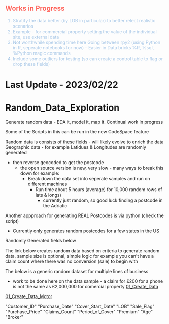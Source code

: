 <h2 style="color:#ff6961"> Works in Progress </h2> <ol  style="color:#A7C7E7">
   
  <li>Stratify the data better (by LOB in particular) to better relect realistic scenarios</li>
  <li>Example - for commercial property setting the value of the individual site, use external data</li>

  <li>Not worthwhile spending time here Going between rpy2 (using Python in R, seperate notebooks for now) - Easier in Data bricks %R, %sql, %Python magic commands</li>
  <li>Include some outliers for testing (so can create a control table to flag or drop these fields)</li>


</ol> 

# Last Update - 2023/02/22

# Random_Data_Exploration
Generate random data - EDA it, model it, map it. Continual work in progress

Some of the Scripts in this can be run in the new CodeSpace feature

Random data is consists of these fields - will likely evolve to enrich the data
Geographic data - for example Latidues & Longitudes are randomly generated
  - then reverse geocoded to get the postcode
    - the open source version is new, very slow - many ways to break this down for example:
        - Break down the data set into seperate samples and run on different machines
          - Run time about 5 hours (average) for 10,000 random rows of lats & longs)
            - currently just random, so good luck finding a postcode in the Adriatic
            
Another appproach for generating REAL Postcodes is via python (check the script)
  - Currently only generates random postcodes for a few states in the US

Randomly Generated fields below

The link below creates random data based on criteria to generate random data, sample size is optional, simple logic for example you can't have a claim count where there was no conversion (sale) to begin with

The below is a generic random dataset for multiple lines of business 
  - work to be done here on the data sample - a claim for £200 for a phone is not the same as £2,000,000 for comercial property
[01_Create_Data](https://github.com/alexkotsscott/Random_Data_Exploration/blob/main/01_Create_Data.ipynb)

[01_Create_Data_Motor](https://github.com/alexkotsscott/Random_Data_Exploration/blob/main/01_Motor_Create_Data.ipynb)

"Customer_ID"
"Purchase_Date"
"Cover_Start_Date"
"LOB"
"Sale_Flag"
"Purchase_Price"
"Claims_Count"
"Period_of_Cover"
"Premium"
"Age"
"Broker"

